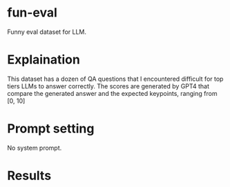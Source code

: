 # fun-eval
Funny eval dataset for LLM.

# Explaination
This dataset has a dozen of QA questions that I encountered difficult for top tiers LLMs to answer correctly.
The scores are generated by GPT4 that compare the generated answer and the expected keypoints, ranging from [0, 10]

# Prompt setting
 No system prompt.

# Results
